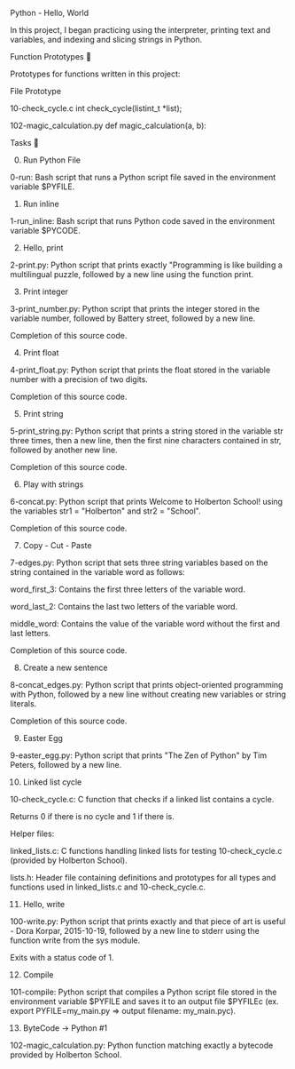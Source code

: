 Python - Hello, World

In this project, I began practicing using the interpreter, printing text and variables, and indexing and slicing strings in Python.



Function Prototypes 💾

Prototypes for functions written in this project:



File	Prototype

10-check_cycle.c	int check_cycle(listint_t *list);

102-magic_calculation.py	def magic_calculation(a, b):

Tasks 📃

0. Run Python File



0-run: Bash script that runs a Python script file saved in the environment variable $PYFILE.

1. Run inline



1-run_inline: Bash script that runs Python code saved in the environment variable $PYCODE.

2. Hello, print



2-print.py: Python script that prints exactly "Programming is like building a multilingual puzzle, followed by a new line using the function print.

3. Print integer



3-print_number.py: Python script that prints the integer stored in the variable number, followed by Battery street, followed by a new line.

Completion of this source code.

4. Print float



4-print_float.py: Python script that prints the float stored in the variable number with a precision of two digits.

Completion of this source code.

5. Print string



5-print_string.py: Python script that prints a string stored in the variable str three times, then a new line, then the first nine characters contained in str, followed by another new line.

Completion of this source code.

6. Play with strings



6-concat.py: Python script that prints Welcome to Holberton School! using the variables str1 = "Holberton" and str2 = "School".

Completion of this source code.

7. Copy - Cut - Paste



7-edges.py: Python script that sets three string variables based on the string contained in the variable word as follows:

word_first_3: Contains the first three letters of the variable word.

word_last_2: Contains the last two letters of the variable word.

middle_word: Contains the value of the variable word without the first and last letters.

Completion of this source code.

8. Create a new sentence



8-concat_edges.py: Python script that prints object-oriented programming with Python, followed by a new line without creating new variables or string literals.

Completion of this source code.

9. Easter Egg



9-easter_egg.py: Python script that prints "The Zen of Python" by Tim Peters, followed by a new line.

10. Linked list cycle



10-check_cycle.c: C function that checks if a linked list contains a cycle.

Returns 0 if there is no cycle and 1 if there is.

Helper files:

linked_lists.c: C functions handling linked lists for testing 10-check_cycle.c (provided by Holberton School).

lists.h: Header file containing definitions and prototypes for all types and functions used in linked_lists.c and 10-check_cycle.c.

11. Hello, write



100-write.py: Python script that prints exactly and that piece of art is useful - Dora Korpar, 2015-10-19, followed by a new line to stderr using the function write from the sys module.

Exits with a status code of 1.

12. Compile



101-compile: Python script that compiles a Python script file stored in the environment variable $PYFILE and saves it to an output file $PYFILEc (ex. export PYFILE=my_main.py => output filename: my_main.pyc).

13. ByteCode -> Python #1



102-magic_calculation.py: Python function matching exactly a bytecode provided by Holberton School.
